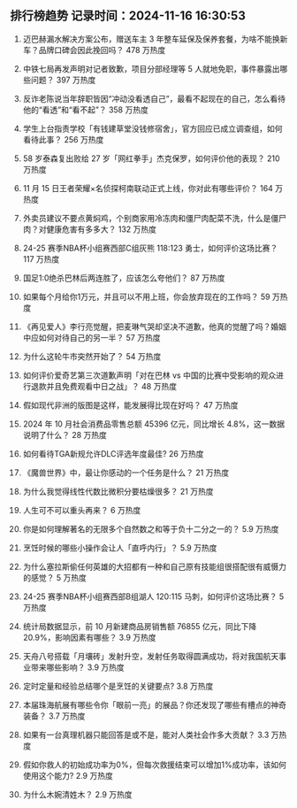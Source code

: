 
## 排行榜趋势 记录时间：2024-11-16 16:30:53
  
  1. 迈巴赫漏水解决方案公布，赠送车主 3 年整车延保及保养套餐，为啥不能换新车？品牌口碑会因此挽回吗？ 478 万热度
    
  2. 中铁七局再发声明对记者致歉，项目分部经理等 5 人就地免职，事件暴露出哪些问题？ 397 万热度
    
  3. 反诈老陈说当年辞职皆因“冲动没看透自己”，最看不起现在的自己，怎么看待他的“看透”和“看不起”？ 358 万热度
    
  4. 学生上台指责学校「有钱建草堂没钱修宿舍」，官方回应已成立调查组，如何看待此事？ 256 万热度
    
  5. 58 岁泰森复出败给 27 岁「网红拳手」杰克保罗，如何评价他的表现？ 210 万热度
    
  6. 11 月 15 日王者荣耀×名侦探柯南联动正式上线，你对此有哪些评价？ 164 万热度
    
  7. 外卖员建议不要点黄焖鸡，个别商家用冷冻肉和僵尸肉配菜不洗，什么是僵尸肉？对健康危害有多多大？ 132 万热度
    
  8. 24-25 赛季NBA杯小组赛西部C组灰熊 118:123 勇士，如何评价这场比赛？ 117 万热度
    
  9. 国足1:0绝杀巴林后两连胜了，应该怎么夸他们？ 87 万热度
    
  10. 如果每个月给你1万元，并且可以不用上班，你会放弃现在的工作吗？ 59 万热度
    
  11. 《再见爱人》李行亮觉醒，把麦琳气哭却坚决不道歉，他真的觉醒了吗？婚姻中应如何对待自己的另一半？ 57 万热度
    
  12. 为什么这轮牛市突然开始了？ 54 万热度
    
  13. 如何评价爱奇艺第三次道歉声明「对在巴林 vs 中国的比赛中受影响的观众进行退款并且免费观看中日之战」？ 48 万热度
    
  14. 假如现代非洲的版图是这样，能发展得比现在好吗？ 47 万热度
    
  15. 2024 年 10 月社会消费品零售总额 45396 亿元，同比增长 4.8%，这一数据说明了什么？ 28 万热度
    
  16. 如何看待TGA新规允许DLC评选年度最佳? 26 万热度
    
  17. 《魔兽世界》中，最让你感动的一个任务是什么？ 21 万热度
    
  18. 为什么我觉得线性代数比微积分要枯燥很多？ 21 万热度
    
  19. 人生可不可以重头再来？ 6 万热度
    
  20. 你是如何理解著名的无限多个自然数之和等于负十二分之一的？ 5.9 万热度
    
  21. 烹饪时候的哪些小操作会让人「直呼内行」？ 5.9 万热度
    
  22. 为什么塞拉斯偷任何英雄的大招都有一种和自己原有技能组很搭配很有威慑力的感觉？ 5 万热度
    
  23. 24-25 赛季NBA杯小组赛西部B组湖人 120:115 马刺，如何评价这场比赛？ 5 万热度
    
  24. 统计局数据显示，前 10 月新建商品房销售额 76855 亿元，同比下降 20.9%，影响因素有哪些？ 3.9 万热度
    
  25. 天舟八号搭载「月壤砖」发射升空，发射任务取得圆满成功，将对我国航天事业带来哪些影响？ 3.9 万热度
    
  26. 定时定量和经验总结哪个是烹饪的关键要点? 3.8 万热度
    
  27. 本届珠海航展有哪些令你「眼前一亮」的展品？你还发现了哪些有槽点的神奇装备？ 3.7 万热度
    
  28. 如果有一台真理机器只能回答是或不是，能对人类社会作多大贡献？ 3.3 万热度
    
  29. 假如你救人的初始成功率为0%，但每次救援结束可以增加1%成功率，该如何使用这个能力? 2.9 万热度
    
  30. 为什么木婉清姓木？ 2.9 万热度
    